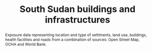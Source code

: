 ---
schema: rdl
title: South Sudan buildings and infrastructures
organization: GFDRR
filename: exp-ssd-all
resources:
  - name: 'South Sudan buildings, land use and roads'
    aggregation_type: Footprints
    format:
      - gpkg
    resource_description: 'Buildings, land use, and roads polygons from OpenStreetMap'
    h-res: ''
    epsg: 4326 (WGS84)
    url: >-
      https://rdl-jkan-datasets.s3-ap-southeast-2.amazonaws.com/exposure/exp-ssd-osm.gpkg
  - name: South Sudan settlements
    aggregation_type: Points or lines
    format:
      - gpkg
    resource_description: Location and ranking of settlements from OCHA (2019)
    h-res: ''
    epsg: 4326 (WGS84)
    url: >-
      https://rdl-jkan-datasets.s3-ap-southeast-2.amazonaws.com/exposure/exp-ssd-settlements_ocha.gpkg
  - name: South Sudan health facilities
    aggregation_type: Points or lines
    format:
      - gpkg
    resource_description: Location and ranking of health facilities from World Bank (2009)
    h-res: ''
    epsg: 4326 (WGS84)
    url: >-
      https://rdl-jkan-datasets.s3-ap-southeast-2.amazonaws.com/exposure/exp-ssd-health_wb.gpkg
category:
  - Exposure
abstract: >-
  Exposure data representing location and type of settlments, land use,
  buildings, health facilities and roads from a combination of sources: Open
  Street Map, OCHA and World Bank.
notes: ''
source: OSM, OCHA, WB
model_date: '2018'
version: ''
purpose: >-
  The results of the analysis contribute to the production of knowledge for
  disaster risk management (DRM) to support the World Bank’s operational teams
  in their in-country engagements. Specifcally, the key fndings of this study 
  allow to rank South Sudan states in terms of natural disasters risk, and to
  identify the most critical components for each area. The output of this
  assessment includes a geodatabase which contains both the key primary data and
  all the resulting maps produced by the analysis, allowing risk analysts and
  managers to explore them in detail using GIS software.
project: 'Disasters, conflict, and displacement: Intersectional risks in South Sudan'
biblio_title: >-
  World Bank (2020) - Disasters, conflict, and displacement: Intersectional
  risks in South Sudan
biblio_url: 'https://www.preventionweb.net/publications/view/73878'
geo_coverage:
  - SSD
license: 'https://creativecommons.org/licenses/by/4.0/'
maintainer: GFDRR
maintainer_email: contact@riskdatalibrary.org
exposure_category: Buildings, Infrastructures
occupancy:
  - Mixed
occupancy_time: ''
taxonomy_source: ''
taxonomy_code: ''
event_time_year: ''
add_attributes: ''
val_type:
  - Structure
val_unit: None
---